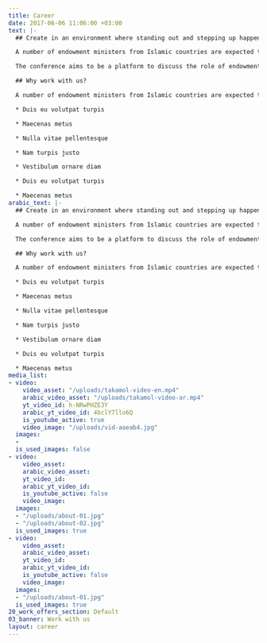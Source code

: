 ```yaml
---
title: Career
date: 2017-06-06 11:06:00 +03:00
text: |-
  ## Create in an environment where standing out and stepping up happens hourly!

  A number of endowment ministers from Islamic countries are expected to attend and take part in the conference as a number of sessions are delivered by high-ranking speakers who are recognized by the Islamic world.

  The conference aims to be a platform to discuss the role of endowments at the Islamic level, highlight their role in carrying out the economic and social development and activating integrated systems to increase sources of endowments.

  ## Why work with us?

  A number of endowment ministers from Islamic countries are expected to attend and take part in the conference as a number of sessions are delivered by high-ranking speakers who are recognized by the Islamic world.

  * Duis eu volutpat turpis

  * Maecenas metus

  * Nulla vitae pellentesque

  * Nam turpis justo

  * Vestibulum ornare diam

  * Duis eu volutpat turpis

  * Maecenas metus
arabic_text: |-
  ## Create in an environment where standing out and stepping up happens hourly!

  A number of endowment ministers from Islamic countries are expected to attend and take part in the conference as a number of sessions are delivered by high-ranking speakers who are recognized by the Islamic world.

  The conference aims to be a platform to discuss the role of endowments at the Islamic level, highlight their role in carrying out the economic and social development and activating integrated systems to increase sources of endowments.

  ## Why work with us?

  A number of endowment ministers from Islamic countries are expected to attend and take part in the conference as a number of sessions are delivered by high-ranking speakers who are recognized by the Islamic world.

  * Duis eu volutpat turpis

  * Maecenas metus

  * Nulla vitae pellentesque

  * Nam turpis justo

  * Vestibulum ornare diam

  * Duis eu volutpat turpis

  * Maecenas metus
media_list:
- video:
    video_asset: "/uploads/takamol-video-en.mp4"
    arabic_video_asset: "/uploads/takamol-video-ar.mp4"
    yt_video_id: h-NRwPHZE3Y
    arabic_yt_video_id: 4bclY7llo6Q
    is_youtube_active: true
    video_image: "/uploads/vid-aaeab4.jpg"
  images:
  - 
  is_used_images: false
- video:
    video_asset: 
    arabic_video_asset: 
    yt_video_id: 
    arabic_yt_video_id: 
    is_youtube_active: false
    video_image: 
  images:
  - "/uploads/about-01.jpg"
  - "/uploads/about-02.jpg"
  is_used_images: true
- video:
    video_asset: 
    arabic_video_asset: 
    yt_video_id: 
    arabic_yt_video_id: 
    is_youtube_active: false
    video_image: 
  images:
  - "/uploads/about-01.jpg"
  is_used_images: true
20_work_offers_section: Default
03_banner: Work with us
layout: career
---
```


